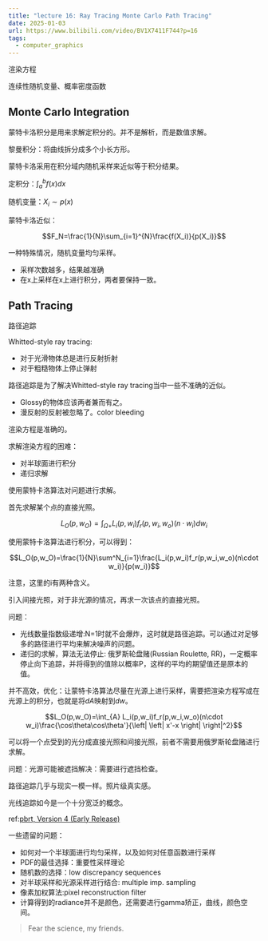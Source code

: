 ```yaml
---
title: "lecture 16: Ray Tracing Monte Carlo Path Tracing"
date: 2025-01-03
url: https://www.bilibili.com/video/BV1X7411F744?p=16
tags:
  - computer_graphics
---
```


渲染方程

连续性随机变量、概率密度函数

## Monte Carlo Integration

蒙特卡洛积分是用来求解定积分的。并不是解析，而是数值求解。

黎曼积分：将曲线拆分成多个小长方形。

蒙特卡洛采用在积分域内随机采样来近似等于积分结果。

定积分：$\int_a^bf(x)dx$

随机变量：$X_i\sim p(x)$

蒙特卡洛近似：

$$F_N=\frac{1}{N}\sum_{i=1}^{N}\frac{f(X_i)}{p(X_i)}$$

一种特殊情况，随机变量均匀采样。

- 采样次数越多，结果越准确
- 在x上采样在x上进行积分，两者要保持一致。

## Path Tracing

路径追踪

Whitted-style ray tracing:

- 对于光滑物体总是进行反射折射
- 对于粗糙物体上停止弹射

路径追踪是为了解决Whitted-style ray tracing当中一些不准确的近似。

- Glossy的物体应该两者兼而有之。
- 漫反射的反射被忽略了。color bleeding

渲染方程是准确的。

求解渲染方程的困难：

- 对半球面进行积分
- 递归求解

使用蒙特卡洛算法对问题进行求解。

首先求解某个点的直接光照。

$$L_O(p,w_O)=\int_{\Omega +} L_i(p,w_i)f_r(p,w_i,w_o)(n\cdot w_i)dw_i$$

使用蒙特卡洛算法进行积分，可以得到：

$$L_O(p,w_O)=\frac{1}{N}\sum^N_{i=1}\frac{L_i(p,w_i)f_r(p,w_i,w_o)(n\cdot w_i)}{p(w_i)}$$

注意，这里的i有两种含义。

引入间接光照，对于非光源的情况，再求一次该点的直接光照。

问题：

- 光线数量指数级递增:N=1时就不会爆炸，这时就是路径追踪。可以通过对足够多的路径进行平均来解决噪声的问题。
- 递归的求解，算法无法停止: 俄罗斯轮盘赌(Russian Roulette, RR)，一定概率停止向下追踪，并将得到的值除以概率P，这样的平均的期望值还是原本的值。

并不高效，优化：让蒙特卡洛算法尽量在光源上进行采样，需要把渲染方程写成在光源上的积分，也就是将$dA$映射到$dw$。

$$L_O(p,w_O)=\int_{A} L_i(p,w_i)f_r(p,w_i,w_o)(n\cdot w_i)\frac{\cos\theta\cos\theta'}{\left| \left| x'-x \right| \right|^2}$$

可以将一个点受到的光分成直接光照和间接光照，前者不需要用俄罗斯轮盘赌进行求解。

问题：光源可能被遮挡解决：需要进行遮挡检查。

路径追踪几乎与现实一模一样。照片级真实感。

光线追踪如今是一个十分宽泛的概念。

ref:[pbrt, Version 4 (Early Release)](https://github.com/mmp/pbrt-v4)

一些遗留的问题：

- 如何对一个半球面进行均匀采样，以及如何对任意函数进行采样
- PDF的最佳选择：重要性采样理论
- 随机数的选择：low discrepancy sequences
- 对半球采样和光源采样进行结合: multiple imp. sampling
- 像素加权算法:pixel reconstruction filter
- 计算得到的radiance并不是颜色，还需要进行gamma矫正，曲线，颜色空间。

> Fear the science, my friends.
